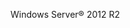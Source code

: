 <Token xmlns:xlink="http://www.w3.org/1999/xlink">Windows Server® 2012 R2</Token>

<!--HONumber=Apr16_HO1-->


